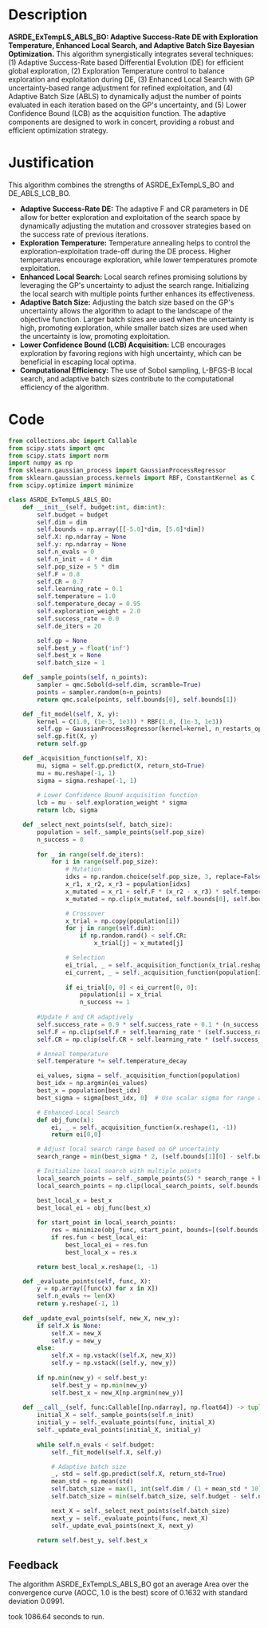# Description
**ASRDE_ExTempLS_ABLS_BO: Adaptive Success-Rate DE with Exploration Temperature, Enhanced Local Search, and Adaptive Batch Size Bayesian Optimization.** This algorithm synergistically integrates several techniques: (1) Adaptive Success-Rate based Differential Evolution (DE) for efficient global exploration, (2) Exploration Temperature control to balance exploration and exploitation during DE, (3) Enhanced Local Search with GP uncertainty-based range adjustment for refined exploitation, and (4) Adaptive Batch Size (ABLS) to dynamically adjust the number of points evaluated in each iteration based on the GP's uncertainty, and (5) Lower Confidence Bound (LCB) as the acquisition function. The adaptive components are designed to work in concert, providing a robust and efficient optimization strategy.

# Justification
This algorithm combines the strengths of ASRDE_ExTempLS_BO and DE_ABLS_LCB_BO.
- **Adaptive Success-Rate DE:** The adaptive F and CR parameters in DE allow for better exploration and exploitation of the search space by dynamically adjusting the mutation and crossover strategies based on the success rate of previous iterations.
- **Exploration Temperature:** Temperature annealing helps to control the exploration-exploitation trade-off during the DE process. Higher temperatures encourage exploration, while lower temperatures promote exploitation.
- **Enhanced Local Search:** Local search refines promising solutions by leveraging the GP's uncertainty to adjust the search range. Initializing the local search with multiple points further enhances its effectiveness.
- **Adaptive Batch Size:** Adjusting the batch size based on the GP's uncertainty allows the algorithm to adapt to the landscape of the objective function. Larger batch sizes are used when the uncertainty is high, promoting exploration, while smaller batch sizes are used when the uncertainty is low, promoting exploitation.
- **Lower Confidence Bound (LCB) Acquisition:** LCB encourages exploration by favoring regions with high uncertainty, which can be beneficial in escaping local optima.
- **Computational Efficiency:** The use of Sobol sampling, L-BFGS-B local search, and adaptive batch sizes contribute to the computational efficiency of the algorithm.

# Code
```python
from collections.abc import Callable
from scipy.stats import qmc
from scipy.stats import norm
import numpy as np
from sklearn.gaussian_process import GaussianProcessRegressor
from sklearn.gaussian_process.kernels import RBF, ConstantKernel as C
from scipy.optimize import minimize

class ASRDE_ExTempLS_ABLS_BO:
    def __init__(self, budget:int, dim:int):
        self.budget = budget
        self.dim = dim
        self.bounds = np.array([[-5.0]*dim, [5.0]*dim])
        self.X: np.ndarray = None
        self.y: np.ndarray = None
        self.n_evals = 0
        self.n_init = 4 * dim
        self.pop_size = 5 * dim
        self.F = 0.8
        self.CR = 0.7
        self.learning_rate = 0.1
        self.temperature = 1.0
        self.temperature_decay = 0.95
        self.exploration_weight = 2.0
        self.success_rate = 0.0
        self.de_iters = 20

        self.gp = None
        self.best_y = float('inf')
        self.best_x = None
        self.batch_size = 1

    def _sample_points(self, n_points):
        sampler = qmc.Sobol(d=self.dim, scramble=True)
        points = sampler.random(n=n_points)
        return qmc.scale(points, self.bounds[0], self.bounds[1])

    def _fit_model(self, X, y):
        kernel = C(1.0, (1e-3, 1e3)) * RBF(1.0, (1e-3, 1e3))
        self.gp = GaussianProcessRegressor(kernel=kernel, n_restarts_optimizer=5)
        self.gp.fit(X, y)
        return self.gp

    def _acquisition_function(self, X):
        mu, sigma = self.gp.predict(X, return_std=True)
        mu = mu.reshape(-1, 1)
        sigma = sigma.reshape(-1, 1)
        
        # Lower Confidence Bound acquisition function
        lcb = mu - self.exploration_weight * sigma
        return lcb, sigma

    def _select_next_points(self, batch_size):
        population = self._sample_points(self.pop_size)
        n_success = 0
        
        for _ in range(self.de_iters):
            for i in range(self.pop_size):
                # Mutation
                idxs = np.random.choice(self.pop_size, 3, replace=False)
                x_r1, x_r2, x_r3 = population[idxs]
                x_mutated = x_r1 + self.F * (x_r2 - x_r3) * self.temperature
                x_mutated = np.clip(x_mutated, self.bounds[0], self.bounds[1])

                # Crossover
                x_trial = np.copy(population[i])
                for j in range(self.dim):
                    if np.random.rand() < self.CR:
                        x_trial[j] = x_mutated[j]

                # Selection
                ei_trial, _ = self._acquisition_function(x_trial.reshape(1, -1))
                ei_current, _ = self._acquisition_function(population[i].reshape(1, -1))
                
                if ei_trial[0, 0] < ei_current[0, 0]:
                    population[i] = x_trial
                    n_success += 1
        
        #Update F and CR adaptively
        self.success_rate = 0.9 * self.success_rate + 0.1 * (n_success / self.pop_size)
        self.F = np.clip(self.F + self.learning_rate * (self.success_rate - 0.5), 0.1, 0.9)
        self.CR = np.clip(self.CR + self.learning_rate * (self.success_rate - 0.5), 0.1, 0.9)

        # Anneal temperature
        self.temperature *= self.temperature_decay

        ei_values, sigma = self._acquisition_function(population)
        best_idx = np.argmin(ei_values)
        best_x = population[best_idx]
        best_sigma = sigma[best_idx, 0]  # Use scalar sigma for range adjustment

        # Enhanced Local Search
        def obj_func(x):
            ei, _ = self._acquisition_function(x.reshape(1, -1))
            return ei[0,0]

        # Adjust local search range based on GP uncertainty
        search_range = min(best_sigma * 2, (self.bounds[1][0] - self.bounds[0][0]) / 2) # Limit search range

        # Initialize local search with multiple points
        local_search_points = self._sample_points(5) * search_range + best_x
        local_search_points = np.clip(local_search_points, self.bounds[0], self.bounds[1])

        best_local_x = best_x
        best_local_ei = obj_func(best_x)
        
        for start_point in local_search_points:
            res = minimize(obj_func, start_point, bounds=[(self.bounds[0][i], self.bounds[1][i]) for i in range(self.dim)], method='L-BFGS-B')
            if res.fun < best_local_ei:
                best_local_ei = res.fun
                best_local_x = res.x

        return best_local_x.reshape(1, -1)

    def _evaluate_points(self, func, X):
        y = np.array([func(x) for x in X])
        self.n_evals += len(X)
        return y.reshape(-1, 1)
    
    def _update_eval_points(self, new_X, new_y):
        if self.X is None:
            self.X = new_X
            self.y = new_y
        else:
            self.X = np.vstack((self.X, new_X))
            self.y = np.vstack((self.y, new_y))
            
        if np.min(new_y) < self.best_y:
            self.best_y = np.min(new_y)
            self.best_x = new_X[np.argmin(new_y)]
    
    def __call__(self, func:Callable[[np.ndarray], np.float64]) -> tuple[np.float64, np.array]:
        initial_X = self._sample_points(self.n_init)
        initial_y = self._evaluate_points(func, initial_X)
        self._update_eval_points(initial_X, initial_y)
        
        while self.n_evals < self.budget:
            self._fit_model(self.X, self.y)

            # Adaptive batch size
            _, std = self.gp.predict(self.X, return_std=True)
            mean_std = np.mean(std)
            self.batch_size = max(1, int(self.dim / (1 + mean_std * 10))) # Adjust batch size based on uncertainty
            self.batch_size = min(self.batch_size, self.budget - self.n_evals) # Ensure not exceeding budget

            next_X = self._select_next_points(self.batch_size)
            next_y = self._evaluate_points(func, next_X)
            self._update_eval_points(next_X, next_y)

        return self.best_y, self.best_x
```
## Feedback
 The algorithm ASRDE_ExTempLS_ABLS_BO got an average Area over the convergence curve (AOCC, 1.0 is the best) score of 0.1632 with standard deviation 0.0991.

took 1086.64 seconds to run.